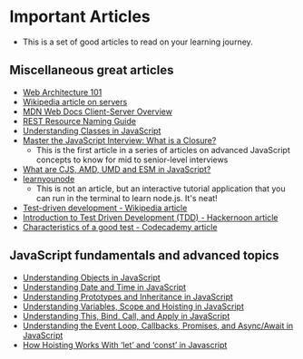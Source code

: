 # Important Articles
- This is a set of good articles to read on your learning journey.

## Miscellaneous great articles
- [Web Architecture 101](https://engineering.videoblocks.com/web-architecture-101-a3224e126947)
- [Wikipedia article on servers](https://en.wikipedia.org/wiki/Server_(computing))
- [MDN Web Docs Client-Server Overview](https://developer.mozilla.org/en-US/docs/Learn/Server-side/First_steps/Client-Server_overview)
- [REST Resource Naming Guide](https://restfulapi.net/resource-naming/)
- [Understanding Classes in JavaScript](https://www.taniarascia.com/understanding-classes-in-javascript/)
- [Master the JavaScript Interview: What is a Closure?](https://medium.com/javascript-scene/master-the-javascript-interview-what-is-a-closure-b2f0d2152b36)
  - This is the first article in a series of articles on advanced JavaScript concepts to know for mid to senior-level interviews
- [What are CJS, AMD, UMD and ESM in JavaScript?](https://dev.to/iggredible/what-the-heck-are-cjs-amd-umd-and-esm-ikm)
- [learnyounode](https://github.com/workshopper/learnyounode)
  - This is not an article, but an interactive tutorial application that you can run in the terminal to learn node.js. It's neat!
- [Test-driven development - Wikipedia article](https://en.wikipedia.org/wiki/Test-driven_development)
- [Introduction to Test Driven Development (TDD) - Hackernoon article](https://hackernoon.com/introduction-to-test-driven-development-tdd-61a13bc92d92)
- [Characteristics of a good test - Codecademy article](https://www.codecademy.com/articles/tdd-u1-good-test)

## JavaScript fundamentals and advanced topics
- [Understanding Objects in JavaScript](https://www.taniarascia.com/understanding-objects-in-javascript/)
- [Understanding Date and Time in JavaScript](https://www.taniarascia.com/understanding-date-and-time-in-javascript/)
- [Understanding Prototypes and Inheritance in JavaScript](https://www.taniarascia.com/understanding-prototypes-and-inheritance-in-javascript/)
- [Understanding Variables, Scope and Hoisting in JavaScript](https://www.taniarascia.com/understanding-variables-scope-hoisting-in-javascript/)
- [Understanding This, Bind, Call, and Apply in JavaScript](https://www.taniarascia.com/this-bind-call-apply-javascript/)
- [Understanding the Event Loop, Callbacks, Promises, and Async/Await in JavaScript](https://www.taniarascia.com/asynchronous-javascript-event-loop-callbacks-promises-async-await/)
- [How Hoisting Works With ‘let’ and ‘const’ in Javascript](https://outline.com/dA2rGR)
